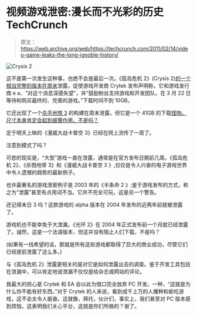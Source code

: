 # 视频游戏泄密:漫长而不光彩的历史 TechCrunch

> 原文：<https://web.archive.org/web/https://techcrunch.com/2011/02/14/video-game-leaks-the-long-ignoble-history/>

![](img/667879d6258069ea9704e81c354767eb.png "Crysis 2")

这不是第一次发生这种事，也绝不会是最后一次。《孤岛危机 2》(Crysis 2)[的一个相当完整的版本在周末](https://web.archive.org/web/20221207215001/http://www.crunchgear.com/2011/02/12/crysis-2-dev-build-leaks/)泄露，促使游戏开发商 Crytek 发布声明称，它和游戏发行商 e a、“对这个消息深感失望”，并“鼓励粉丝支持游戏和开发团队，在 3 月 22 日等待和购买最终的、完善的游戏。”下载时间不到 10GB。

它还出现了一个[杀手地带 3](https://web.archive.org/web/20221207215001/http://www.crunchgear.com/2011/02/03/on-being-delightfully-surprised-by-killzone-3/) 的构建在周末泄露，但它是一个 41GB 的下载[怪物。尺寸本身肯定会起到威慑作用，不是吗？](https://web.archive.org/web/20221207215001/http://www.gamesindustry.biz/articles/2011-02-14-killzone-3-and-crysis-2-leaked-online)

定于明天上映的《漫威大战卡普空 3》已经在网上流传了一周了。

注意到模式了吗？

可悲的现实是，“大型”游戏一直在泄露，通常是在官方发布日期前几周。《孤岛危机 2》、《杀戮地带 3》和《漫威大战卡普空 3 》,仅仅是令人兴奋的电子游戏世界中令人遗憾的趋势的最新例子。

也许最著名的游戏泄密例子是 2003 年的《半条命 2 》;鉴于游戏发布的方式，称之为“泄露”甚至有点用词不当。它并不完全可玩，这是另一个警告。

还记得末日 3 吗？这款游戏的 alpha 版本在 2004 年发布的近两年前就被泄露了。

游戏机也不能幸免于大泄漏。《光环 2》在 2004 年正式发布前一个月就已经泄露了。诚然，这是一个法语版本，但这并没有阻止人们下载，不是吗？

(如果有一线希望的话，那就是所有这些游戏都取得了巨大的商业成功，尽管它们已经提前泄露了这么多。)

与《孤岛危机 2》泄露更相关的是对它是如何泄露出去的调查。鉴于开发工具包括在泄漏中，可以肯定地说泄漏不仅仅是给杂志或网站的评论。

我最大的担心是 Crytek 和 EA 会以此为借口完全放弃 PC 开发。一种，“这就是为什么你不能有好东西。”对于 Crytek 的人来说，看到成千上万的人播种和偷吃游戏，这不会太令人振奋。这就像，拜托，伙计们，事实上，我们甚至对 PC 版本感到烦恼，这表明我们关心平台，这就是你们所做的？谢了。